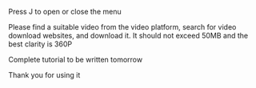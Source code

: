 Press J to open or close the menu



Please find a suitable video from the video platform, search for video download websites, and download it. It should not exceed 50MB and the best clarity is 360P



Complete tutorial to be written tomorrow



Thank you for using it



